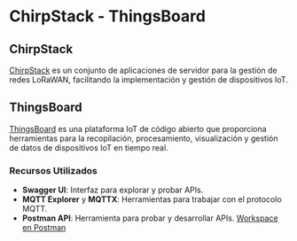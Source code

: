 # ChirpStack - ThingsBoard

## ChirpStack

[ChirpStack](https://www.chirpstack.io) es un conjunto de aplicaciones de servidor para la gestión de redes LoRaWAN, facilitando la implementación y gestión de dispositivos IoT.

## ThingsBoard

[ThingsBoard](https://thingsboard.io) es una plataforma IoT de código abierto que proporciona herramientas para la recopilación, procesamiento, visualización y gestión de datos de dispositivos IoT en tiempo real.


### Recursos Utilizados

- **Swagger UI**: Interfaz para explorar y probar APIs.
- **MQTT Explorer** y **MQTTX**: Herramientas para trabajar con el protocolo MQTT.
- **Postman API**: Herramienta para probar y desarrollar APIs. [Workspace en Postman](https://www.postman.com/cristinasevi/workspace/chirpstack-thingsboard/overview)

